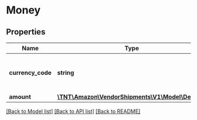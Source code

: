 # Money

## Properties
Name | Type | Description | Notes
------------ | ------------- | ------------- | -------------
**currency_code** | **string** | Three digit currency code in ISO 4217 format. | 
**amount** | [**\TNT\Amazon\VendorShipments\V1\Model\Decimal**](Decimal.md) |  | 

[[Back to Model list]](../README.md#documentation-for-models) [[Back to API list]](../README.md#documentation-for-api-endpoints) [[Back to README]](../README.md)


